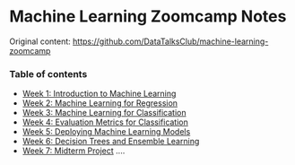 # Machine Learning Zoomcamp Notes
Original content: https://github.com/DataTalksClub/machine-learning-zoomcamp


### Table of contents


- [Week 1: Introduction to Machine Learning](week_01_introduction/README.md)
- [Week 2: Machine Learning for Regression](week_02_regression/README.md)
- [Week 3: Machine Learning for Classification]()
- [Week 4: Evaluation Metrics for Classification]()
- [Week 5: Deploying Machine Learning Models]()
- [Week 6: Decision Trees and Ensemble Learning]()
- [Week 7: Midterm Project]()
  ....
